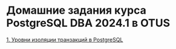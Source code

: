 # Домашние задания курса PostgreSQL DBA 2024.1 в OTUS

[1. Уровни изоляции транзакций в PostgreSQL](1-postgresql-isolation-levels/README.md)
